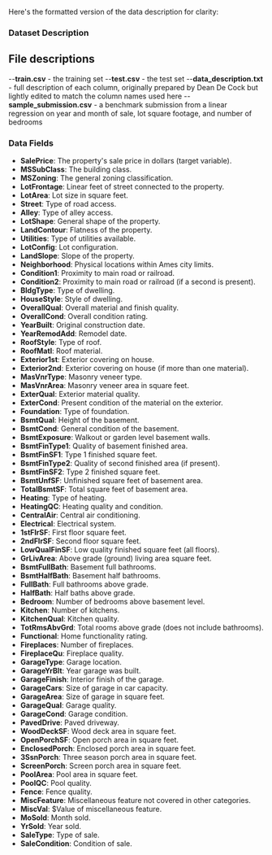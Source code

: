 Here's the formatted version of the data description for clarity:
### Dataset Description
## File descriptions
--**train.csv** - the training set
--**test.csv** - the test set
--**data_description.txt** - full description of each column, originally prepared by Dean De Cock but lightly edited to match the column names used here
--**sample_submission.csv** - a benchmark submission from a linear regression on year and month of sale, lot square footage, and number of bedrooms

### Data Fields

- **SalePrice**: The property's sale price in dollars (target variable).
- **MSSubClass**: The building class.
- **MSZoning**: The general zoning classification.
- **LotFrontage**: Linear feet of street connected to the property.
- **LotArea**: Lot size in square feet.
- **Street**: Type of road access.
- **Alley**: Type of alley access.
- **LotShape**: General shape of the property.
- **LandContour**: Flatness of the property.
- **Utilities**: Type of utilities available.
- **LotConfig**: Lot configuration.
- **LandSlope**: Slope of the property.
- **Neighborhood**: Physical locations within Ames city limits.
- **Condition1**: Proximity to main road or railroad.
- **Condition2**: Proximity to main road or railroad (if a second is present).
- **BldgType**: Type of dwelling.
- **HouseStyle**: Style of dwelling.
- **OverallQual**: Overall material and finish quality.
- **OverallCond**: Overall condition rating.
- **YearBuilt**: Original construction date.
- **YearRemodAdd**: Remodel date.
- **RoofStyle**: Type of roof.
- **RoofMatl**: Roof material.
- **Exterior1st**: Exterior covering on house.
- **Exterior2nd**: Exterior covering on house (if more than one material).
- **MasVnrType**: Masonry veneer type.
- **MasVnrArea**: Masonry veneer area in square feet.
- **ExterQual**: Exterior material quality.
- **ExterCond**: Present condition of the material on the exterior.
- **Foundation**: Type of foundation.
- **BsmtQual**: Height of the basement.
- **BsmtCond**: General condition of the basement.
- **BsmtExposure**: Walkout or garden level basement walls.
- **BsmtFinType1**: Quality of basement finished area.
- **BsmtFinSF1**: Type 1 finished square feet.
- **BsmtFinType2**: Quality of second finished area (if present).
- **BsmtFinSF2**: Type 2 finished square feet.
- **BsmtUnfSF**: Unfinished square feet of basement area.
- **TotalBsmtSF**: Total square feet of basement area.
- **Heating**: Type of heating.
- **HeatingQC**: Heating quality and condition.
- **CentralAir**: Central air conditioning.
- **Electrical**: Electrical system.
- **1stFlrSF**: First floor square feet.
- **2ndFlrSF**: Second floor square feet.
- **LowQualFinSF**: Low quality finished square feet (all floors).
- **GrLivArea**: Above grade (ground) living area square feet.
- **BsmtFullBath**: Basement full bathrooms.
- **BsmtHalfBath**: Basement half bathrooms.
- **FullBath**: Full bathrooms above grade.
- **HalfBath**: Half baths above grade.
- **Bedroom**: Number of bedrooms above basement level.
- **Kitchen**: Number of kitchens.
- **KitchenQual**: Kitchen quality.
- **TotRmsAbvGrd**: Total rooms above grade (does not include bathrooms).
- **Functional**: Home functionality rating.
- **Fireplaces**: Number of fireplaces.
- **FireplaceQu**: Fireplace quality.
- **GarageType**: Garage location.
- **GarageYrBlt**: Year garage was built.
- **GarageFinish**: Interior finish of the garage.
- **GarageCars**: Size of garage in car capacity.
- **GarageArea**: Size of garage in square feet.
- **GarageQual**: Garage quality.
- **GarageCond**: Garage condition.
- **PavedDrive**: Paved driveway.
- **WoodDeckSF**: Wood deck area in square feet.
- **OpenPorchSF**: Open porch area in square feet.
- **EnclosedPorch**: Enclosed porch area in square feet.
- **3SsnPorch**: Three season porch area in square feet.
- **ScreenPorch**: Screen porch area in square feet.
- **PoolArea**: Pool area in square feet.
- **PoolQC**: Pool quality.
- **Fence**: Fence quality.
- **MiscFeature**: Miscellaneous feature not covered in other categories.
- **MiscVal**: $Value of miscellaneous feature.
- **MoSold**: Month sold.
- **YrSold**: Year sold.
- **SaleType**: Type of sale.
- **SaleCondition**: Condition of sale.
